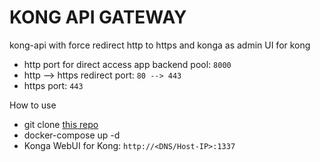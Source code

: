 # KONG API GATEWAY
kong-api with force redirect http to https and konga as admin UI for kong   
- http port for direct access app backend pool: `8000`
- http --> https redirect port: `80 --> 443`
- https port: `443`


How to use
- git clone [this repo](/../)
- docker-compose up -d
- Konga WebUI for Kong: `http://<DNS/Host-IP>:1337`
